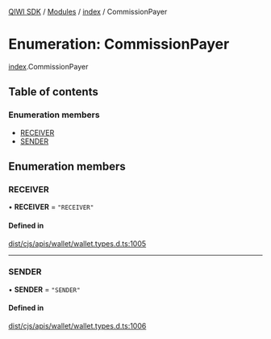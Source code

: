 [QIWI SDK](../README.md) / [Modules](../modules.md) / [index](../modules/index.md) / CommissionPayer

# Enumeration: CommissionPayer

[index](../modules/index.md).CommissionPayer

## Table of contents

### Enumeration members

- [RECEIVER](index.CommissionPayer.md#receiver)
- [SENDER](index.CommissionPayer.md#sender)

## Enumeration members

### RECEIVER

• **RECEIVER** = `"RECEIVER"`

#### Defined in

[dist/cjs/apis/wallet/wallet.types.d.ts:1005](https://github.com/AlexXanderGrib/node-qiwi-sdk/blob/87e5174/dist/cjs/apis/wallet/wallet.types.d.ts#L1005)

___

### SENDER

• **SENDER** = `"SENDER"`

#### Defined in

[dist/cjs/apis/wallet/wallet.types.d.ts:1006](https://github.com/AlexXanderGrib/node-qiwi-sdk/blob/87e5174/dist/cjs/apis/wallet/wallet.types.d.ts#L1006)
